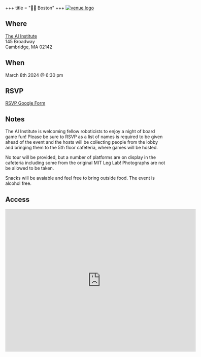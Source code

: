 +++
title = "🫘🌆 Boston"
+++
<a href="https://theaiinstitute.com/">![venue logo](/images/logos/ai-flowers.png)</a>

## Where
<a href="https://theaiinstitute.com/">The AI Institute</a> \
145 Broadway \
Cambridge, MA 02142

## When
March 8th 2024 @ 6:30 pm

## RSVP
<a href="https://forms.gle/BuDfRfCcsyt7WJMr9">RSVP Google Form</a>

## Notes
The AI Institute is welcoming fellow roboticists to enjoy a night of board game fun!
Please be sure to RSVP as a list of names is required to be given ahead of the event and the hosts
will be collecting people from the lobby and bringing them to the 5th floor cafeteria, where games will be hosted.

No tour will be provided, but a number of platforms are on display in the cafeteria including some from the original MIT Leg Lab! Photographs are not be allowed to be taken.

Snacks will be avaiable and feel free to bring outside food.
The event is alcohol free.

## Access
<iframe src="https://www.google.com/maps/embed?pb=!1m18!1m12!1m3!1d2947.9511403839924!2d-71.09149918781473!3d42.36488053467625!2m3!1f0!2f0!3f0!3m2!1i1024!2i768!4f13.1!3m3!1m2!1s0x89e370ae56c77775%3A0x6f67dbaf689fcdac!2s145%20Broadway%2C%20Cambridge%2C%20MA%2002142!5e0!3m2!1sen!2sus!4v1708117302665!5m2!1sen!2sus" width="600" height="450" style="border:0;" allowfullscreen="" loading="lazy" referrerpolicy="no-referrer-when-downgrade"></iframe>
